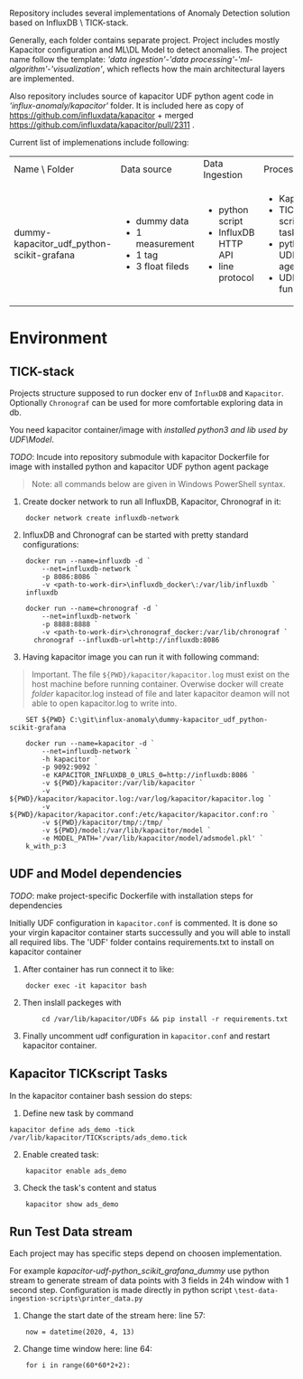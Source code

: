 Repository includes several implementations of Anomaly Detection solution based on InfluxDB \ TICK-stack.

Generally, each folder contains separate project. Project includes mostly Kapacitor configuration and ML\DL Model to detect anomalies.
The project name follow the template: _'data ingestion'-'data processing'-'ml-algorithm'-'visualization'_, which reflects how the main architectural layers are implemented.


Also repository includes source of kapacitor UDF python agent code in _'influx-anomaly/kapacitor'_ folder. It is included here as copy of https://github.com/influxdata/kapacitor + merged https://github.com/influxdata/kapacitor/pull/2311 .

Current list of implemenations include following:

<table>
    <tr>
        <td>Name \ Folder</td>
        <td>Data source</td>
        <td>Data Ingestion</td>
        <td>Processing</td>
        <td>Anomaly Detection</td>
        <td>Vizualization / Publication</td>
    </tr>
    <tr>
        <td>dummy-kapacitor_udf_python-scikit-grafana</td>
        <td>
	    <ul>
		<li>dummy data</li>
		<li>1 measurement</li>
		<li>1 tag</li>
		<li>3 float fileds</li>
	    </ul>
        <td>
	    <ul>
		<li>python script</li>
		<li>InfluxDB HTTP API</li>
		<li>line protocol</li>
	    </ul>	
	</td>
        <td>
	    <ul> <li>Kapacitor</li> <li>TICK script tasks</li> <li>python UDF agent</li> <li>UDF function</li></ul>
	</td>
        <td>
	    <ul> <li>Isolation Forest alg.</li> <li>scikit_learn lib</li> </ul>
	</td>
        <td>
	    <ul> <li>Grafana</li> <li>InfluxDB plugin</li> <li>Graph element</li>  <li>Dashboard</li> </ul>
	</td>
    </tr>
</table>

# Environment

## TICK-stack
Projects structure supposed to run docker env of `InfluxDB` and `Kapacitor`. Optionally `Chronograf` can be used for more comfortable exploring data in db.

You need kapacitor container/image with *installed python3 and lib used by UDF\Model*.

_TODO_: Incude into repository submodule with kapacitor Dockerfile for image with installed python and kapacitor UDF python agent package

> Note: all commands below are given in Windows PowerShell syntax.

1. Create docker network to run all InfluxDB, Kapacitor, Chronograf in it:

```
	docker network create influxdb-network
```

2. InfluxDB and Chronograf can be started with pretty standard configurations:
```
	docker run --name=influxdb -d `
		--net=influxdb-network `
		-p 8086:8086 `
		-v <path-to-work-dir>\influxdb_docker\:/var/lib/influxdb `
	influxdb
```
```
	docker run --name=chronograf -d `
		--net=influxdb-network `
		-p 8888:8888 `
		-v <path-to-work-dir>\chronograf_docker:/var/lib/chronograf `
      chronograf --influxdb-url=http://influxdb:8086
```
3. Having kapacitor image you can run it with following command:

> Important. The file `${PWD}/kapacitor/kapacitor.log` must exist on the host machine before running container. Overwise docker will create *folder* kapacitor.log instead of file and later kapacitor deamon will not able to open kapacitor.log to write into.

```
	SET ${PWD} C:\git\influx-anomaly\dummy-kapacitor_udf_python-scikit-grafana
	
	docker run --name=kapacitor -d `
		--net=influxdb-network `
		-h kapacitor `
		-p 9092:9092 `
		-e KAPACITOR_INFLUXDB_0_URLS_0=http://influxdb:8086 `
		-v ${PWD}/kapacitor:/var/lib/kapacitor `
		-v ${PWD}/kapacitor/kapacitor.log:/var/log/kapacitor/kapacitor.log `
		-v ${PWD}/kapacitor/kapacitor.conf:/etc/kapacitor/kapacitor.conf:ro `
		-v ${PWD}/kapacitor/tmp/:/tmp/ `
		-v ${PWD}/model:/var/lib/kapacitor/model `
		-e MODEL_PATH='/var/lib/kapacitor/model/adsmodel.pkl' `
	k_with_p:3
```
	
## UDF and Model dependencies
_TODO_: make project-specific Dockerfile with installation steps for dependencies

Initially UDF configuration in `kapacitor.conf` is commented. It is done so your virgin kapacitor container starts successully and you will able to install all required libs.
The 'UDF' folder contains requirements.txt to install on kapacitor container

1. After container has run connect it to like:

```
	docker exec -it kapacitor bash
```

2. Then inslall packeges with

```lang-sh
		cd /var/lib/kapacitor/UDFs && pip install -r requirements.txt
```

3. Finally uncomment udf configuration in `kapacitor.conf` and restart kapacitor container.

## Kapacitor TICKscript Tasks
In the kapacitor container bash session do steps:

1. Define new task by command

```
kapacitor define ads_demo -tick /var/lib/kapacitor/TICKscripts/ads_demo.tick
```

2. Enable created task:

```
	kapacitor enable ads_demo
```

3. Check the task's content and status 

```
	kapacitor show ads_demo
```
## Run Test Data stream
Each project may has specific steps depend on choosen implementation.

For example _kapacitor-udf-python_scikit_grafana_dummy_ use python stream to generate stream of data points with 3 fields in 24h window with 1 second step.
Configuration is made directly in python script `\test-data-ingestion-scripts\printer_data.py`

1. Change the start date of the stream here:
line 57:
``` 
	now = datetime(2020, 4, 13)
```

2. Change time window here:
line 64:  
```
	for i in range(60*60*2+2):
```
